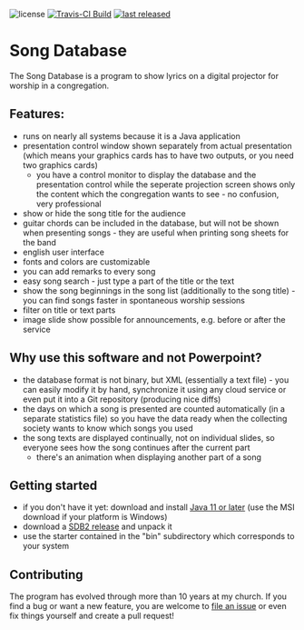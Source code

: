 ![license](https://img.shields.io/github/license/mathisdt/sdb2.svg?style=flat) [![Travis-CI Build](https://img.shields.io/travis/mathisdt/sdb2.svg?label=Travis-CI%20Build&style=flat)](https://travis-ci.org/mathisdt/sdb2/) [![last released](https://img.shields.io/github/release-date/mathisdt/sdb2.svg?label=last%20released&style=flat)](https://github.com/mathisdt/sdb2/releases)

# Song Database

The Song Database is a program to show lyrics on a digital projector for worship in a congregation.

## Features:

- runs on nearly all systems because it is a Java application
- presentation control window shown separately from actual presentation (which means your graphics cards has
  to have two outputs, or you need two graphics cards)
  - you have a control monitor to display the database and the presentation control while the seperate
    projection screen shows only the content which the congregation wants to see - no confusion, very professional
- show or hide the song title for the audience
- guitar chords can be included in the database, but will not be shown when presenting songs - they are
  useful when printing song sheets for the band
- english user interface
- fonts and colors are customizable
- you can add remarks to every song
- easy song search - just type a part of the title or the text
- show the song beginnings in the song list (additionally to the song title) - you can find songs faster
  in spontaneous worship sessions
- filter on title or text parts
- image slide show possible for announcements, e.g. before or after the service

## Why use this software and not Powerpoint?

- the database format is not binary, but XML (essentially a text file) - you can easily modify it by hand,
  synchronize it using any cloud service or even put it into a Git repository (producing nice diffs)
- the days on which a song is presented are counted automatically (in a separate statistics file)
  so you have the data ready when the collecting society wants to know which songs you used
- the song texts are displayed continually, not on individual slides, so everyone sees how the song continues
  after the current part
  - there's an animation when displaying another part of a song

## Getting started

- if you don't have it yet: download and install [Java 11 or later](https://github.com/ojdkbuild/ojdkbuild#readme)
  (use the MSI download if your platform is Windows)
- download a [SDB2 release](https://github.com/mathisdt/sdb2/releases) and unpack it
- use the starter contained in the "bin" subdirectory which corresponds to your system

## Contributing

The program has evolved through more than 10 years at my church. If you find a bug or want a new feature,
you are welcome to [file an issue](https://github.com/mathisdt/sdb2/issues)
or even fix things yourself and create a pull request!
